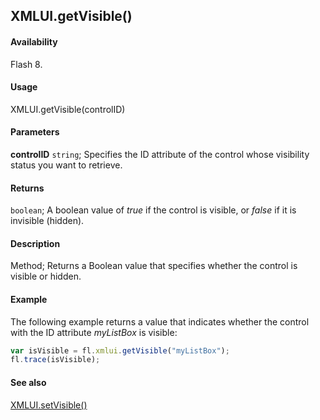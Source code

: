 ## XMLUI.getVisible()

#### Availability

Flash 8.

#### Usage

XMLUI.getVisible(controlID)

#### Parameters

**controlID** `string`; Specifies the ID attribute of the control whose visibility status you want to retrieve.

#### Returns

`boolean`; A boolean value of *true* if the control is visible, or *false* if it is invisible (hidden).

#### Description

Method; Returns a Boolean value that specifies whether the control is visible or hidden.

#### Example

The following example returns a value that indicates whether the control with the ID attribute *myListBox* is visible:

```javascript
var isVisible = fl.xmlui.getVisible("myListBox");
fl.trace(isVisible);
```

#### See also

[XMLUI.setVisible()](../XMLUI_object/XMLUI10.md)
